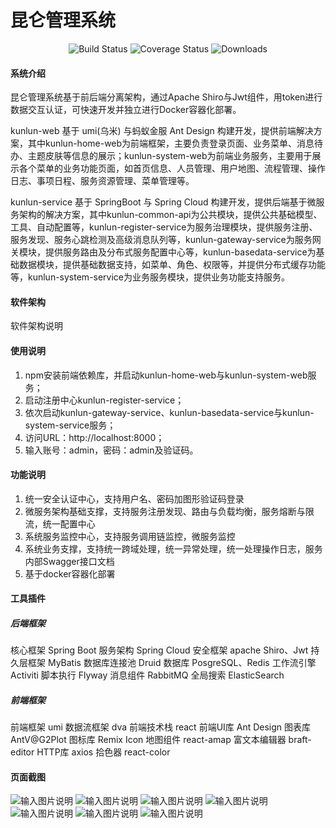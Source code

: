 # 昆仑管理系统

<p align="center"> 
    <img src="https://img.shields.io/circleci/project/vuejs/vue/dev.svg" alt="Build Status">
    <img src="https://img.shields.io/badge/Spring%20Cloud-Greenwich.SR5.RELEASE-blue.svg" alt="Coverage Status">
    <img src="https://img.shields.io/badge/Spring%20Boot-2.1.12.RELEASE-blue.svg" alt="Downloads">
</p>

#### 系统介绍
昆仑管理系统基于前后端分离架构，通过Apache Shiro与Jwt组件，用token进行数据交互认证，可快速开发并独立进行Docker容器化部署。

kunlun-web 基于 umi(乌米) 与蚂蚁金服 Ant Design 构建开发，提供前端解决方案，其中kunlun-home-web为前端框架，主要负责登录页面、业务菜单、消息待办、主题皮肤等信息的展示；kunlun-system-web为前端业务服务，主要用于展示各个菜单的业务功能页面，如首页信息、人员管理、用户地图、流程管理、操作日志、事项日程、服务资源管理、菜单管理等。

kunlun-service 基于 SpringBoot 与 Spring Cloud 构建开发，提供后端基于微服务架构的解决方案，其中kunlun-common-api为公共模块，提供公共基础模型、工具、自动配置等，kunlun-register-service为服务治理模块，提供服务注册、服务发现、服务心跳检测及高级消息队列等，kunlun-gateway-service为服务网关模块，提供服务路由及分布式服务配置中心等，kunlun-basedata-service为基础数据模块，提供基础数据支持，如菜单、角色、权限等，并提供分布式缓存功能等，kunlun-system-service为业务服务模块，提供业务功能支持服务。


#### 软件架构
软件架构说明


#### 使用说明

1.  npm安装前端依赖库，并启动kunlun-home-web与kunlun-system-web服务；
2.  启动注册中心kunlun-register-service；
3.  依次启动kunlun-gateway-service、kunlun-basedata-service与kunlun-system-service服务；
4.  访问URL：http://localhost:8000；
5.  输入账号：admin，密码：admin及验证码。


#### 功能说明

1.  统一安全认证中心，支持用户名、密码加图形验证码登录
2.  微服务架构基础支撑，支持服务注册发现、路由与负载均衡，服务熔断与限流，统一配置中心
3.  系统服务监控中心，支持服务调用链监控，微服务监控
4.  系统业务支撑，支持统一跨域处理，统一异常处理，统一处理操作日志，服务内部Swagger接口文档
5.  基于docker容器化部署


#### 工具插件

##### 后端框架

核心框架                Spring Boot
服务架构                Spring Cloud
安全框架                apache Shiro、Jwt
持久层框架              MyBatis
数据库连接池            Druid
数据库                  PosgreSQL、Redis
工作流引擎              Activiti
脚本执行                Flyway
消息组件                RabbitMQ
全局搜索                ElasticSearch

##### 前端框架

前端框架                umi
数据流框架              dva
前端技术栈              react
前端UI库                Ant Design
图表库                  AntV@G2Plot
图标库                  Remix Icon
地图组件                react-amap
富文本编辑器            braft-editor
HTTP库                  axios
拾色器                  react-color


#### 页面截图

![输入图片说明](https://images.gitee.com/uploads/images/2020/0411/150813_6b96784d_1894302.png "屏幕截图.png")
![输入图片说明](https://images.gitee.com/uploads/images/2020/0411/151157_074c7bd6_1894302.png "屏幕截图.png")
![输入图片说明](https://images.gitee.com/uploads/images/2020/0411/151338_d5682439_1894302.png "屏幕截图.png")
![输入图片说明](https://images.gitee.com/uploads/images/2020/0411/151432_50f2e90b_1894302.png "屏幕截图.png")
![输入图片说明](https://images.gitee.com/uploads/images/2020/0411/151503_a77038fb_1894302.png "屏幕截图.png")
![输入图片说明](https://images.gitee.com/uploads/images/2020/0411/151532_e7c8d194_1894302.png "屏幕截图.png")
![输入图片说明](https://images.gitee.com/uploads/images/2020/0411/151708_13470811_1894302.png "屏幕截图.png")